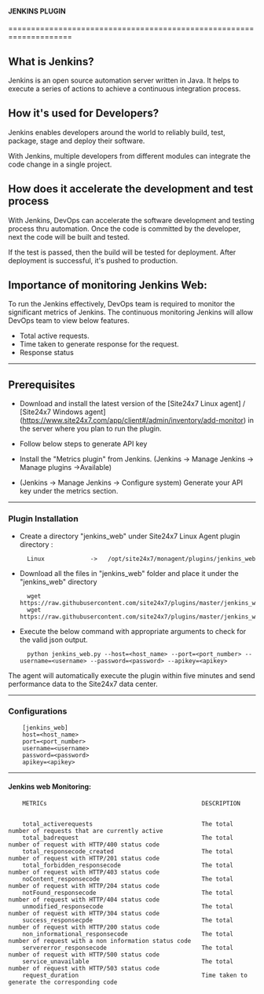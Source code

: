                                          
#### JENKINS PLUGIN
                                                                                               
====================================================================

## What is Jenkins?
	
 Jenkins is an open source automation server written in Java. It helps to execute a series of actions to achieve a continuous integration process. 



## How it's used for Developers?

 Jenkins enables developers around the world to reliably build, test, package, stage and deploy their software.

 With Jenkins, multiple developers from different modules can integrate the code change in a single project. 

## How does it accelerate the development and test process 

 With Jenkins, DevOps can accelerate the software development and testing process thru automation. Once the code is committed by the developer, next the code will be built and tested.

 If the test is passed, then the build will be tested for deployment. After deployment is successful, it's pushed to production.




## Importance of monitoring Jenkins Web:

To run the Jenkins effectively, DevOps team is required to monitor the significant metrics of Jenkins. The continuous monitoring Jenkins will allow DevOps team to view below features.

- Total active requests.
- Time taken to generate response for the request.
- Response status


---

## Prerequisites

- Download and install the latest version of the [Site24x7 Linux agent] / [Site24x7 Windows agent] (https://www.site24x7.com/app/client#/admin/inventory/add-monitor) in the server where you plan to run the plugin. 

- Follow below steps to generate API key 
- Install the "Metrics plugin" from Jenkins. (Jenkins -> Manage Jenkins -> Manage plugins ->Available)
- (Jenkins -> Manage Jenkins -> Configure system) Generate your API key under the metrics section.

---

### Plugin Installation  

- Create a directory "jenkins_web" under Site24x7 Linux Agent plugin directory : 

		Linux             ->   /opt/site24x7/monagent/plugins/jenkins_web
      
- Download all the files in "jenkins_web" folder and place it under the "jenkins_web" directory

		wget https://raw.githubusercontent.com/site24x7/plugins/master/jenkins_web/jenkins_web.py
		wget https://raw.githubusercontent.com/site24x7/plugins/master/jenkins_web/jenkins_web.cfg

- Execute the below command with appropriate arguments to check for the valid json output.  

		python jenkins_web.py --host=<host_name> --port=<port_number> --username=<username> --password=<password> --apikey=<apikey>


The agent will automatically execute the plugin within five minutes and send performance data to the Site24x7 data center.

---

### Configurations

		[jenkins_web]
		host=<host_name> 
		port=<port_number> 
		username=<username> 
		password=<password> 
		apikey=<apikey>
		
---

#### Jenkins web Monitoring:


		METRICs                                            DESCRIPTION


		total_activerequests                               The total number of requests that are currently active
		total_badrequest                                   The total number of request with HTTP/400 status code
		total_responsecode_created                         The total number of request with HTTP/201 status code
		total_forbidden_responsecode                       The total number of request with HTTP/403 status code
		noContent_responsecode                             The total number of request with HTTP/204 status code
		notFound_responsecode                              The total number of request with HTTP/404 status code
		unmodified_responsecode                            The total number of request with HTTP/304 status code
		success_responsecpde                               The total number of request with HTTP/200 status code
		non_informational_responsecode                     The total number of request with a non information status code
		servererror_responsecode                           The total number of request with HTTP/500 status code
		service_unavailable                                The total number of request with HTTP/503 status code
		request_duration                                   Time taken to generate the corresponding code
